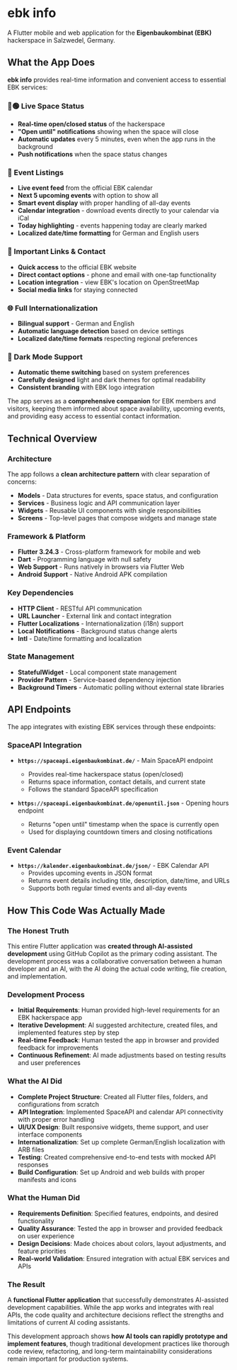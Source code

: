 # ebk info

A Flutter mobile and web application for the **Eigenbaukombinat (EBK)** hackerspace in Salzwedel, Germany. 

## What the App Does

**ebk info** provides real-time information and convenient access to essential EBK services:

### 🔴🟢 Live Space Status
- **Real-time open/closed status** of the hackerspace
- **"Open until" notifications** showing when the space will close
- **Automatic updates** every 5 minutes, even when the app runs in the background
- **Push notifications** when the space status changes

### 📅 Event Listings
- **Live event feed** from the official EBK calendar
- **Next 5 upcoming events** with option to show all
- **Smart event display** with proper handling of all-day events
- **Calendar integration** - download events directly to your calendar via iCal
- **Today highlighting** - events happening today are clearly marked
- **Localized date/time formatting** for German and English users

### 🔗 Important Links & Contact
- **Quick access** to the official EBK website
- **Direct contact options** - phone and email with one-tap functionality
- **Location integration** - view EBK's location on OpenStreetMap
- **Social media links** for staying connected

### 🌐 Full Internationalization
- **Bilingual support** - German and English
- **Automatic language detection** based on device settings
- **Localized date/time formats** respecting regional preferences

### 🌙 Dark Mode Support
- **Automatic theme switching** based on system preferences
- **Carefully designed** light and dark themes for optimal readability
- **Consistent branding** with EBK logo integration

The app serves as a **comprehensive companion** for EBK members and visitors, keeping them informed about space availability, upcoming events, and providing easy access to essential contact information.

## Technical Overview

### Architecture
The app follows a **clean architecture pattern** with clear separation of concerns:

- **Models** - Data structures for events, space status, and configuration
- **Services** - Business logic and API communication layer
- **Widgets** - Reusable UI components with single responsibilities  
- **Screens** - Top-level pages that compose widgets and manage state

### Framework & Platform
- **Flutter 3.24.3** - Cross-platform framework for mobile and web
- **Dart** - Programming language with null safety
- **Web Support** - Runs natively in browsers via Flutter Web
- **Android Support** - Native Android APK compilation

### Key Dependencies
- **HTTP Client** - RESTful API communication
- **URL Launcher** - External link and contact integration
- **Flutter Localizations** - Internationalization (i18n) support
- **Local Notifications** - Background status change alerts
- **Intl** - Date/time formatting and localization

### State Management
- **StatefulWidget** - Local component state management
- **Provider Pattern** - Service-based dependency injection
- **Background Timers** - Automatic polling without external state libraries

## API Endpoints

The app integrates with existing EBK services through these endpoints:

### SpaceAPI Integration
- **`https://spaceapi.eigenbaukombinat.de/`** - Main SpaceAPI endpoint
  - Provides real-time hackerspace status (open/closed)
  - Returns space information, contact details, and current state
  - Follows the standard SpaceAPI specification

- **`https://spaceapi.eigenbaukombinat.de/openuntil.json`** - Opening hours endpoint
  - Returns "open until" timestamp when the space is currently open
  - Used for displaying countdown timers and closing notifications

### Event Calendar
- **`https://kalender.eigenbaukombinat.de/json/`** - EBK Calendar API
  - Provides upcoming events in JSON format
  - Returns event details including title, description, date/time, and URLs
  - Supports both regular timed events and all-day events

## How This Code Was Actually Made

### The Honest Truth
This entire Flutter application was **created through AI-assisted development** using GitHub Copilot as the primary coding assistant. The development process was a collaborative conversation between a human developer and an AI, with the AI doing the actual code writing, file creation, and implementation.

### Development Process
- **Initial Requirements**: Human provided high-level requirements for an EBK hackerspace app
- **Iterative Development**: AI suggested architecture, created files, and implemented features step by step
- **Real-time Feedback**: Human tested the app in browser and provided feedback for improvements
- **Continuous Refinement**: AI made adjustments based on testing results and user preferences

### What the AI Did
- **Complete Project Structure**: Created all Flutter files, folders, and configurations from scratch
- **API Integration**: Implemented SpaceAPI and calendar API connectivity with proper error handling
- **UI/UX Design**: Built responsive widgets, theme support, and user interface components
- **Internationalization**: Set up complete German/English localization with ARB files
- **Testing**: Created comprehensive end-to-end tests with mocked API responses
- **Build Configuration**: Set up Android and web builds with proper manifests and icons

### What the Human Did
- **Requirements Definition**: Specified features, endpoints, and desired functionality
- **Quality Assurance**: Tested the app in browser and provided feedback on user experience
- **Design Decisions**: Made choices about colors, layout adjustments, and feature priorities
- **Real-world Validation**: Ensured integration with actual EBK services and APIs

### The Result
A **functional Flutter application** that successfully demonstrates AI-assisted development capabilities. While the app works and integrates with real APIs, the code quality and architecture decisions reflect the strengths and limitations of current AI coding assistants.

This development approach shows **how AI tools can rapidly prototype and implement features**, though traditional development practices like thorough code review, refactoring, and long-term maintainability considerations remain important for production systems.
